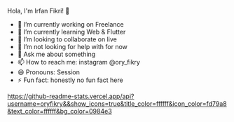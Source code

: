 Hola, I'm Irfan Fikri! 👋

- 🔭 I’m currently working on Freelance
- 🌱 I’m currently learning Web & Flutter
- 👯 I’m looking to collaborate on live
- 🤔 I’m not looking for help with for now
- 💬 Ask me about something 
- 📫 How to reach me: instagram @ory_fikry
- 😄 Pronouns: Session
- ⚡ Fun fact: honestly no fun fact here 


https://github-readme-stats.vercel.app/api?username=oryfikry&&show_icons=true&title_color=ffffff&icon_color=fd79a8&text_color=ffffff&bg_color=0984e3
